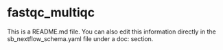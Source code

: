 # fastqc_multiqc

This is a README.md file.  You can also edit this information 
directly in the sb_nextflow_schema.yaml file under a doc: section.
